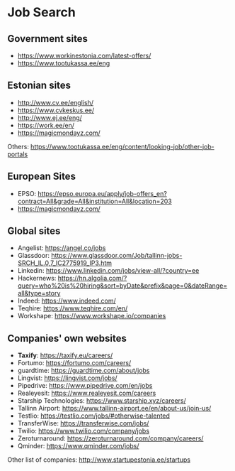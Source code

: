 # Job Search

## Government sites

* https://www.workinestonia.com/latest-offers/
* https://www.tootukassa.ee/eng

## Estonian sites

* http://www.cv.ee/english/
* https://www.cvkeskus.ee/
* http://www.ej.ee/eng/
* https://work.ee/en/
* https://magicmondayz.com/

Others: https://www.tootukassa.ee/eng/content/looking-job/other-job-portals

## European Sites

* EPSO: https://epso.europa.eu/apply/job-offers_en?contract=All&grade=All&institution=All&location=203
* https://magicmondayz.com/

## Global sites

* Angelist: https://angel.co/jobs
* Glassdoor: https://www.glassdoor.com/Job/tallinn-jobs-SRCH_IL.0,7_IC2775919_IP3.htm
* Linkedin: https://www.linkedin.com/jobs/view-all/?country=ee
* Hackernews: https://hn.algolia.com/?query=who%20is%20hiring&sort=byDate&prefix&page=0&dateRange=all&type=story
* Indeed: https://www.indeed.com/
* Teqhire: https://www.teqhire.com/en/
* Workshape: https://www.workshape.io/companies

## Companies' own websites

* **Taxify**: https://taxify.eu/careers/
* Fortumo: https://fortumo.com/careers/
* guardtime: https://guardtime.com/about/jobs
* Lingvist: https://lingvist.com/jobs/
* Pipedrive: https://www.pipedrive.com/en/jobs
* Realeyesit: https://www.realeyesit.com/careers
* Starship Technologies: https://www.starship.xyz/careers/
* Tallinn Airport: https://www.tallinn-airport.ee/en/about-us/join-us/
* Testlio: https://testlio.com/jobs/#otherwise-talented
* TransferWise: https://transferwise.com/jobs/
* Twilio: https://www.twilio.com/company/jobs
* Zeroturnaround: https://zeroturnaround.com/company/careers/
* Qminder: https://www.qminder.com/jobs/

Other list of companies: http://www.startupestonia.ee/startups
